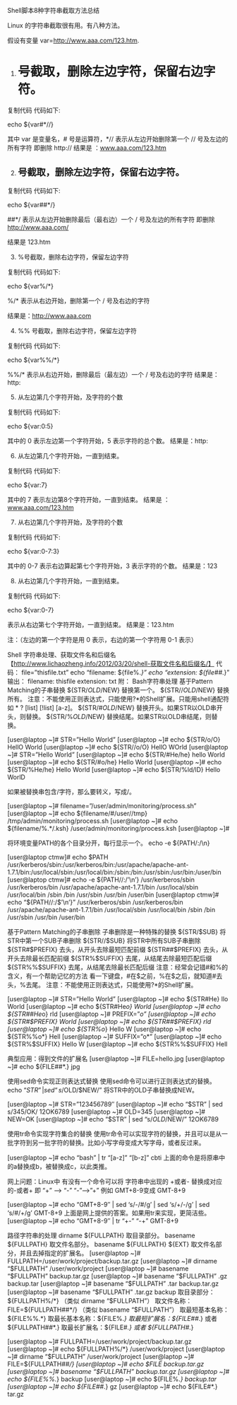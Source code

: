 Shell脚本8种字符串截取方法总结

Linux 的字符串截取很有用。有八种方法。

假设有变量 var=http://www.aaa.com/123.htm.

1. # 号截取，删除左边字符，保留右边字符。

复制代码 代码如下:

echo ${var#*//}

其中 var 是变量名，# 号是运算符，*// 表示从左边开始删除第一个 // 号及左边的所有字符
即删除 http://
结果是 ：www.aaa.com/123.htm

2. ## 号截取，删除左边字符，保留右边字符。

复制代码 代码如下:

echo ${var##*/}

##*/ 表示从左边开始删除最后（最右边）一个 / 号及左边的所有字符
即删除 http://www.aaa.com/

结果是 123.htm

3. %号截取，删除右边字符，保留左边字符

复制代码 代码如下:

echo ${var%/*}

%/* 表示从右边开始，删除第一个 / 号及右边的字符

结果是：http://www.aaa.com

4. %% 号截取，删除右边字符，保留左边字符

复制代码 代码如下:

echo ${var%%/*}

%%/* 表示从右边开始，删除最后（最左边）一个 / 号及右边的字符
结果是：http:

5. 从左边第几个字符开始，及字符的个数

复制代码 代码如下:

echo ${var:0:5}

其中的 0 表示左边第一个字符开始，5 表示字符的总个数。
结果是：http:

6. 从左边第几个字符开始，一直到结束。

复制代码 代码如下:

echo ${var:7}

其中的 7 表示左边第8个字符开始，一直到结束。
结果是 ：www.aaa.com/123.htm

7. 从右边第几个字符开始，及字符的个数

复制代码 代码如下:

echo ${var:0-7:3}

其中的 0-7 表示右边算起第七个字符开始，3 表示字符的个数。
结果是：123

8. 从右边第几个字符开始，一直到结束。

复制代码 代码如下:

echo ${var:0-7}

表示从右边第七个字符开始，一直到结束。
结果是：123.htm

注：（左边的第一个字符是用 0 表示，右边的第一个字符用 0-1 表示）

Shell 字符串处理、获取文件名和后缀名
 【http://www.lichaozheng.info/2012/03/20/shell-获取文件名和后缀名/】
代码：
file=”thisfile.txt”
echo “filename: ${file%.*}”
echo “extension: ${file##*.}”
输出：
filename: thisfile
extension: txt
附：
Bash字符串处理
基于Pattern Matching的子串替换
${STR/$OLD/$NEW}
替换第一个。
${STR//$OLD/$NEW}
替换所有。
注意：不能使用正则表达式，只能使用?*的Shell扩展。只能用shell通配符如 * ?  [list] [!list] [a-z]。
${STR/#$OLD/$NEW}
替换开头。如果STR以OLD串开头，则替换。
${STR/%$OLD/$NEW}
替换结尾。如果STR以OLD串结尾，则替换。
 
[user@laptop ~]# STR=”Hello World” 
[user@laptop ~]# echo ${STR/o/O} 
HellO World
[user@laptop ~]# echo ${STR//o/O} 
HellO WOrld
[user@laptop ~]# STR=”Hello World” 
[user@laptop ~]# echo ${STR/#He/he} 
hello World
[user@laptop ~]# echo ${STR/#o/he} 
Hello World
[user@laptop ~]# echo ${STR/%He/he} 
Hello World
[user@laptop ~]# echo ${STR/%ld/lD} 
Hello WorlD
 
如果被替换串包含/字符，那么要转义，写成\/。
 
[user@laptop ~]# filename=”/user/admin/monitoring/process.sh” 
[user@laptop ~]# echo ${filename/#\/user/\/tmp} 
/tmp/admin/monitoring/process.sh
[user@laptop ~]# echo ${filename/%.*/.ksh} 
/user/admin/monitoring/process.ksh
[user@laptop ~]#
 
将环境变量PATH的各个目录分开，每行显示一个。
echo -e ${PATH/:/\n}
 
[user@laptop ctmw]# echo $PATH 
/usr/kerberos/sbin:/usr/kerberos/bin:/usr/apache/apache-ant-1.7.1/bin:/usr/local/sbin:/usr/local/bin:/sbin:/bin:/usr/sbin:/usr/bin:/user/bin
[user@laptop ctmw]# echo -e ${PATH//:/’\n’} 
/usr/kerberos/sbin
/usr/kerberos/bin
/usr/apache/apache-ant-1.7.1/bin
/usr/local/sbin
/usr/local/bin
/sbin
/bin
/usr/sbin
/usr/bin
/user/bin
[user@laptop ctmw]# echo “${PATH//:/$’\n’}” 
/usr/kerberos/sbin
/usr/kerberos/bin
/usr/apache/apache-ant-1.7.1/bin
/usr/local/sbin
/usr/local/bin
/sbin
/bin
/usr/sbin
/usr/bin
/user/bin
 
基于Pattern Matching的子串删除
子串删除是一种特殊的替换
${STR/$SUB}
将STR中第一个SUB子串删除
${STR//$SUB}
将STR中所有SUB子串删除
${STR#$PREFIX}
去头，从开头去除最短匹配前缀
${STR##$PREFIX}
去头，从开头去除最长匹配前缀
${STR%$SUFFIX}
去尾，从结尾去除最短匹配后缀
${STR%%$SUFFIX}
去尾，从结尾去除最长匹配后缀
注意：经常会记错#和%的含义，有一个帮助记忆的方法
看一下键盘，#在$之前，%在$之后，就知道#去头，%去尾。
注意：不能使用正则表达式，只能使用?*的Shell扩展。
 
[user@laptop ~]# STR=”Hello World” 
[user@laptop ~]# echo ${STR#He} 
llo World
[user@laptop ~]# echo ${STR#He*o} 
World
[user@laptop ~]# echo ${STR##He*o} 
rld
[user@laptop ~]# PREFIX=”*o” 
[user@laptop ~]# echo ${STR#$PREFIX} 
World
[user@laptop ~]# echo ${STR##$PREFIX} 
rld
[user@laptop ~]# echo ${STR%o*} 
Hello W
[user@laptop ~]# echo ${STR%%o*} 
Hell
[user@laptop ~]# SUFFIX=”o*” 
[user@laptop ~]# echo ${STR%$SUFFIX} 
Hello W
[user@laptop ~]# echo ${STR%%$SUFFIX} 
Hell
 
典型应用：得到文件的扩展名
[user@laptop ~]# FILE=hello.jpg 
[user@laptop ~]# echo ${FILE##*.} 
jpg
 
使用sed命令实现正则表达式替换
使用sed命令可以进行正则表达式的替换。
echo “$STR” | sed “s/$OLD/$NEW/”
将STR中的OLD子串替换成NEW。
 
[user@laptop ~]# STR=”123456789″ 
[user@laptop ~]# echo “$STR” | sed s/345/OK/ 
12OK6789
[user@laptop ~]# OLD=345 
[user@laptop ~]# NEW=OK 
[user@laptop ~]# echo “$STR” | sed “s/$OLD/$NEW/” 
12OK6789
 
使用tr命令实现字符集合的替换
使用tr命令可以实现字符的替换，并且可以是从一批字符到另一批字符的替换。比如小写字母变成大写字母，或者反过来。
 
[user@laptop ~]# echo “bash” | tr “[a-z]” “[b-z]” 
cbti
上面的命令是将原串中的a替换成b，被替换成c，以此类推。
 
网上问题：Linux中 有没有一个命令可以将 字符串中出现的 +或者- 替换成对应的-或者+  即 “+” ——> “-”  “-”——>”+”  例如 GMT+8-9变成 GMT-8+9
 
[user@laptop ~]# echo “GMT+8-9″ | sed ‘s/-/#/g’ | sed ‘s/+/-/g’ | sed ‘s/#/+/g’ 
GMT-8+9
上面是网上提供的答案。如果用tr来实现，更简洁些。 
[user@laptop ~]# echo “GMT+8-9″ | tr “+-” “-+” 
GMT-8+9
 
路径字符串的处理
dirname ${FULLPATH}
取目录部分。
basename ${FULLPATH}
取文件名部分。
basename ${FULLPATH} ${EXT}
取文件名部分，并且去掉指定的扩展名。
[user@laptop ~]# FULLPATH=/user/work/project/backup.tar.gz 
[user@laptop ~]# dirname “$FULLPATH” 
/user/work/project
[user@laptop ~]# basename “$FULLPATH”    
backup.tar.gz
[user@laptop ~]# basename “$FULLPATH” .gz 
backup.tar
[user@laptop ~]# basename “$FULLPATH” .tar 
backup.tar.gz
[user@laptop ~]# basename “$FULLPATH” .tar.gz 
backup
取目录部分：${FULLPATH%/*}    
（类似 dirname “$FULLPATH”）
取文件名称：FILE=${FULLPATH##*/}
（类似 basename “$FULLPATH”）
取最短基本名称：${FILE%%.*}
取最长基本名称：${FILE%.*}
取最短扩展名：${FILE##*.}  或者  ${FULLPATH##*.}
取最长扩展名：${FILE#*.}  或者  ${FULLPATH#*.}
 
[user@laptop ~]# FULLPATH=/user/work/project/backup.tar.gz 
[user@laptop ~]# echo ${FULLPATH%/*} 
/user/work/project
[user@laptop ~]# dirname “$FULLPATH” 
/user/work/project
[user@laptop ~]# FILE=${FULLPATH##*/} 
[user@laptop ~]# echo $FILE 
backup.tar.gz
[user@laptop ~]# basename “$FULLPATH” 
backup.tar.gz
[user@laptop ~]# echo ${FILE%%.*} 
backup
[user@laptop ~]# echo ${FILE%.*} 
backup.tar
[user@laptop ~]# echo ${FILE##*.} 
gz
[user@laptop ~]# echo ${FILE#*.} 
tar.gz


